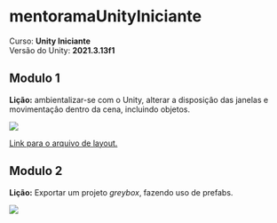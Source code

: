 <!--- Imagens -->
[imagem-sceneMove]:/Modulo1/sceneMove.gif
[imagem-greyBox]:/Modulo2/greyBox.gif

# mentoramaUnityIniciante

Curso: **Unity Iniciante**</br>
Versão do Unity: **2021.3.13f1**

## Modulo 1

**Lição:** ambientalizar-se com o Unity, alterar a disposiçâo das janelas e movimentaçâo dentro da cena, incluindo objetos.

![][imagem-sceneMove]

[Link para o arquivo de layout.](/Modulo1/layout.wlt)

## Modulo 2

**Lição:** Exportar um projeto *greybox*, fazendo uso de prefabs.

![][imagem-greyBox]
